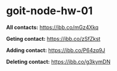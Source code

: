 # goit-node-hw-01

**All contacts:** https://ibb.co/mGz4Xkq

**Geting contact:** https://ibb.co/zSfZkst

**Adding contact:** https://ibb.co/P64zq9J

**Deleting contact:** https://ibb.co/g3kymDN
